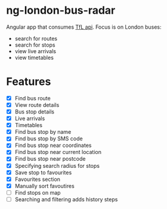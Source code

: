 # ng-london-bus-radar

Angular app that consumes [TfL api](https://api-portal.tfl.gov.uk/).
Focus is on London buses:

- search for routes
- search for stops
- view live arrivals
- view timetables

# Features

- [x] Find bus route
- [x] View route details
- [x] Bus stop details
- [x] Live arrivals
- [x] Timetables
- [x] Find bus stop by name
- [x] Find bus stop by SMS code
- [x] Find bus stop near coordinates
- [x] Find bus stop near current location
- [x] Find bus stop near postcode
- [x] Specifying search radius for stops
- [x] Save stop to favourites
- [x] Favourites section
- [x] Manually sort favoutires
- [ ] Find stops on map
- [ ] Searching and filtering adds history steps
